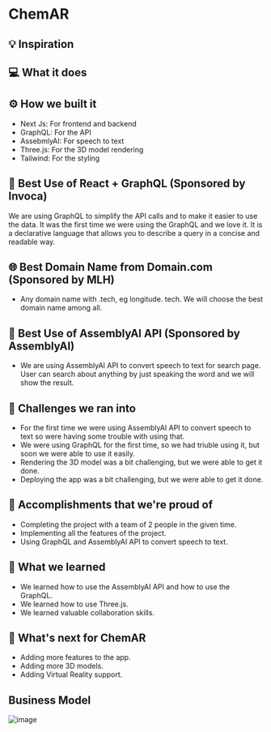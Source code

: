 # ChemAR

## 💡 Inspiration

## 💻 What it does

## ⚙️ How we built it

- Next Js: For frontend and backend
- GraphQL: For the API
- AssebmlyAI: For speech to text
- Three.js: For the 3D model rendering
- Tailwind: For the styling

## 📅 Best Use of React + GraphQL (Sponsored by Invoca)

We are using GraphQL to simplify the API calls and to make it easier to use the data. It was the first time we were using the GraphQL and we love it. It is a declarative language that allows you to describe a query in a concise and readable way.

## 🌐 Best Domain Name from Domain.com (Sponsored by MLH)

- Any domain name with .tech, eg longitude. tech. We will choose the best domain name among all.

## 🤖 Best Use of AssemblyAI API (Sponsored by AssemblyAI)

- We are using AssemblyAI API to convert speech to text for search page. User can search about anything by just speaking the word and we will show the result.

## 🧠 Challenges we ran into

- For the first time we were using AssemblyAI API to convert speech to text so were having some trouble with using that.
- We were using GraphQL for the first time, so we had triuble using it, but soon we were able to use it easily.
- Rendering the 3D model was a bit challenging, but we were able to get it done.
- Deploying the app was a bit challenging, but we were able to get it done.

## 🏅 Accomplishments that we're proud of

- Completing the project with a team of 2 people in the given time.
- Implementing all the features of the project.
- Using GraphQL and AssemblyAI API to convert speech to text.

## 📖 What we learned

- We learned how to use the AssemblyAI API and how to use the GraphQL.
- We learned how to use Three.js.
- We learned valuable collaboration skills.

## 🚀 What's next for ChemAR

- Adding more features to the app.
- Adding more 3D models.
- Adding Virtual Reality support.

## Business Model

![image](https://user-images.githubusercontent.com/57456615/152685361-c8598622-4ce9-4373-bd45-1ffa2fed868c.png)

